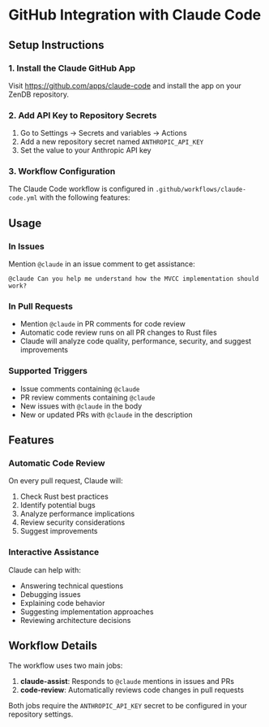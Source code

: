 # GitHub Integration with Claude Code

## Setup Instructions

### 1. Install the Claude GitHub App
Visit https://github.com/apps/claude-code and install the app on your ZenDB repository.

### 2. Add API Key to Repository Secrets
1. Go to Settings → Secrets and variables → Actions
2. Add a new repository secret named `ANTHROPIC_API_KEY`
3. Set the value to your Anthropic API key

### 3. Workflow Configuration
The Claude Code workflow is configured in `.github/workflows/claude-code.yml` with the following features:

## Usage

### In Issues
Mention `@claude` in an issue comment to get assistance:
```
@claude Can you help me understand how the MVCC implementation should work?
```

### In Pull Requests
- Mention `@claude` in PR comments for code review
- Automatic code review runs on all PR changes to Rust files
- Claude will analyze code quality, performance, security, and suggest improvements

### Supported Triggers
- Issue comments containing `@claude`
- PR review comments containing `@claude`
- New issues with `@claude` in the body
- New or updated PRs with `@claude` in the description

## Features

### Automatic Code Review
On every pull request, Claude will:
1. Check Rust best practices
2. Identify potential bugs
3. Analyze performance implications
4. Review security considerations
5. Suggest improvements

### Interactive Assistance
Claude can help with:
- Answering technical questions
- Debugging issues
- Explaining code behavior
- Suggesting implementation approaches
- Reviewing architecture decisions

## Workflow Details

The workflow uses two main jobs:

1. **claude-assist**: Responds to `@claude` mentions in issues and PRs
2. **code-review**: Automatically reviews code changes in pull requests

Both jobs require the `ANTHROPIC_API_KEY` secret to be configured in your repository settings.
